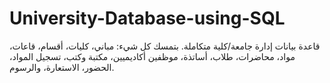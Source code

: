 # University-Database-using-SQL
قاعدة بيانات إدارة جامعة/كلية متكاملة. بتمسك كل شيء: مباني، كليات، أقسام، قاعات، مواد، محاضرات، طلاب، أساتذة، موظفين أكاديميين، مكتبة وكتب، تسجيل المواد، الحضور، الاستعارة، والرسوم.
